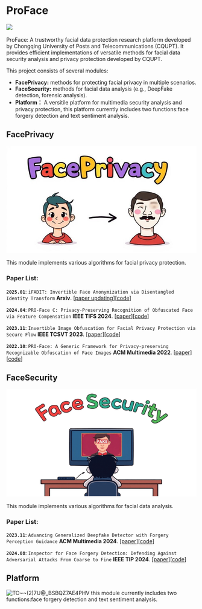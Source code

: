 # ProFace

![](.PROFace/FacePrivacy/3f2e6169962db4b98a3bb6077dcb4a2.png)

ProFace: A trustworthy facial data protection research platform developed by Chongqing University of Posts and Telecommunications (CQUPT). It provides efficient implementations of versatile methods for facial data security analysis and privacy protection developed by CQUPT.

This project consists of several modules: 
- **FacePrivacy:** methods for protecting facial privacy in multiple scenarios.
- **FaceSecurity:** methods for facial data analysis (e.g., DeepFake detection, forensic analysis).
- **Platform：** A versitile platform for multimedia security analysis and privacy protection, this platform currently includes two functions:face forgery detection and text sentiment analysis.

## FacePrivacy

![](./FacePrivacy/PRO-Face%20S/assets/faceprivacy.jpg)

This module implements various algorithms for facial privacy protection.
### Paper List:
**`2025.01`**: `iFADIT: Invertible Face Anonymization via Disentangled Identity Transform` **Arxiv**.
[[paper updating]()][[code](https://github.com/lixionga/ProFace/tree/main/FacePrivacy/iFADIT)]

**`2024.04`**: `PRO-Face C: Privacy-Preserving Recognition of Obfuscated Face via Feature Compensation` **IEEE TIFS 2024**.
[[paper](https://ieeexplore.ieee.org/document/10499238)][[code](https://github.com/lixionga/ProFace/tree/main/FacePrivacy/PRO-Face%20C)]

**`2023.11`**: `Invertible Image Obfuscation for Facial Privacy Protection via Secure Flow` **IEEE TCSVT 2023**.
[[paper](https://ieeexplore.ieee.org/document/10366303/)][[code](https://github.com/lixionga/ProFace/tree/main/FacePrivacy/PRO-Face%20S)]

**`2022.10`**: `PRO-Face: A Generic Framework for Privacy-preserving Recognizable Obfuscation of Face Images` **ACM Multimedia 2022**.
[[paper](https://dl.acm.org/doi/10.1145/3503161.3548202)][[code](https://github.com/lixionga/ProFace/tree/main/FacePrivacy/PRO-Face)]

## FaceSecurity

![](./FacePrivacy/PRO-Face%20S/assets/facesecurity.png)

This module implements various algorithms for facial data analysis.
### Paper List:
**`2023.11`**: `Advancing Generalized Deepfake Detector with Forgery Perception Guidance` **ACM Multimedia 2024**.
[[paper](https://doi.org/10.1145/3664647.3680713)][[code](https://github.com/lixionga/ProFace/tree/main/FaceSecurity/FPG)] 

**`2024.08`**: `Inspector for Face Forgery Detection: Defending Against Adversarial Attacks From Coarse to Fine` **IEEE TIP 2024**.
[[paper](https://doi.org/10.1109/TIP.2024.3434388)][[code](https://github.com/lixionga/ProFace/tree/main/FaceSecurity/Inspector)]

## Platform
![TO~~(2)7U@_BSBQZ7AE4PHV](https://github.com/user-attachments/assets/60072777-0df4-4fe5-948d-4b2b3e39678b)
this module currently includes two functions:face forgery detection and text sentiment analysis.
